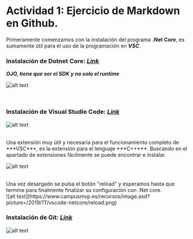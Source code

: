 
  # Actividad 1: Ejercicio de Markdown en Github.

 Primeramente comenzamos con la instalación del programa **.Net Core**, es sumamente útil para el uso de la programación en ***VSC***.

 ### Instalación de Dotnet Core: [*Link*](https://dotnet.microsoft.com/download ".Net Core" ) 
 
 ***OJO, tiene que ser el SDK y no solo el runtime***

 ![alt text](https://encrypted-tbn0.gstatic.com/images?q=tbn%3AANd9GcQAJkLZta5CaYcLIrJ04Rgpieawmi32n2cYbVNImVzRgeqeZ1dk "Logo Title Text 1")

 <br>

 ### Instalación de Visual Studio Code: [*Link*](https://code.visualstudio.com/download "VSC")
 ![alt text](https://www.mclibre.org/consultar/informatica/img/vscode/vsc-descargar-2.png "Logo Titile Text 1")

 <br>
Una extensión muy útil y necesaria para el funcionamiento completo de ***VSC***, es la extensión para el lenguaje ***C++***.
Buscando en el apartado de extensiones fácilmente se puede encontrar e instalar.

 ![alt text](https://www.campusmvp.es/recursos/image.axd?picture=/2019/1T/vscode-netcore/BotonInstallVSC.png)
 
 <br>
 Una vez desargado se pulsa el botón "reload" y esperamos hasta que termine para finalmente finalizar su configuración con .Net core.
 <br>
 ![alt text](https://www.campusmvp.es/recursos/image.axd?picture=/2019/1T/vscode-netcore/reload.png)
 <br>

 ### Instalación de Git: [*Link*](https://git-scm.com/download/win "Git" )
 ![alt text](https://encrypted-tbn0.gstatic.com/images?q=tbn%3AANd9GcSUKzTpyOzEUpCEwjdJJ6ENuMPR_6V6Q2NTHOTKLJ_KoDsa5wsX "Logo Title Text 1")

